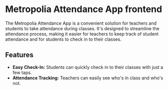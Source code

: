 # Metropolia Attendance App frontend

The Metropolia Attendance App is a convenient solution for teachers and students to take attendance during classes. It's designed to streamline the attendance process, making it easier for teachers to keep track of student attendance and for students to check in to their classes.

## Features

- **Easy Check-In:** Students can quickly check in to their classes with just a few taps.
- **Attendance Tracking:** Teachers can easily see who's in class and who's not.
